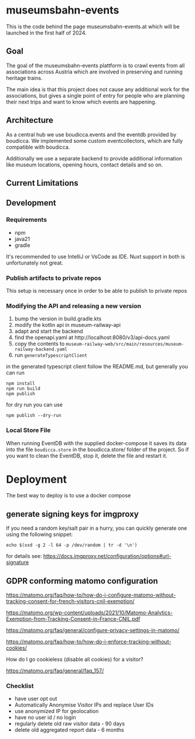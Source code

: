 # museumsbahn-events

This is the code behind the page museumsbahn-events.at which will be launched in the first half of 2024.

## Goal

The goal of the museumsbahn-events plattform is to crawl events from all associations across Austria
which are involved in preserving and running heritage trains.

The main idea is that this project does not cause any additional work for the associations, but
gives a single point of entry for people who are planning their next trips and want to know
which events are happening.

## Architecture

As a central hub we use boudicca.events and the eventdb provided by boudicca.
We implemented some custom eventcollectors, which are fully compatible with boudicca.

Additionally we use a separate backend to provide additional information like museum 
locations, opening hours, contact details and so on.

## Current Limitations

## Development

### Requirements

- npm
- java21
- gradle

It's recommended to use IntelliJ or VsCode as IDE. Nuxt support in both is unfortunately not great.

### Publish artifacts to private repos

This setup is necessary once in order to be able to publish to private repos

### Modifying the API and releasing a new version

1. bump the version in build.gradle.kts
2. modify the kotlin api in museum-railway-api
3. adapt and start the backend
4. find the openapi.yaml at http://localhost:8080/v3/api-docs.yaml
5. copy the contents to `museum-railway-web/src/main/resources/museum-railway-backend.yaml`
6. run `generateTypescriptClient`

in the generated typescript client follow the README.md, but generally you can run
```
npm install
npm run build
npm publish
```

for dry run you can use
```
npm publish --dry-run
```

### Local Store File

When running EventDB with the supplied docker-compose it saves its data into the file `boudicca.store` in the boudicca.store/ folder of the project. So if you want to
clean the EventDB, stop it, delete the file and restart it.

# Deployment

The best way to deploy is to use a docker compose

## generate signing keys for imgproxy

If you need a random key/salt pair in a hurry, you can quickly generate one using the following snippet:

```
echo $(xxd -g 2 -l 64 -p /dev/random | tr -d '\n')
```

for details see: https://docs.imgproxy.net/configuration/options#url-signature

## GDPR conforming matomo configuration

https://matomo.org/faq/how-to/how-do-i-configure-matomo-without-tracking-consent-for-french-visitors-cnil-exemption/

https://matomo.org/wp-content/uploads/2021/10/Matomo-Analytics-Exemption-from-Tracking-Consent-in-France-CNIL.pdf

https://matomo.org/faq/general/configure-privacy-settings-in-matomo/

https://matomo.org/faq/how-to/how-do-i-enforce-tracking-without-cookies/

How do I go cookieless (disable all cookies) for a visitor?

https://matomo.org/faq/general/faq_157/

### Checklist

- have user opt out
- Automatically Anonymise Visitor IPs and replace User IDs
- use anonymized IP for geolocation
- have no user id / no login
- regularly delete old raw visitor data - 90 days
- delete old aggregated report data - 6 months
